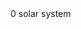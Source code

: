 <html lang="en">0
<head>
    <meta charset="UTF-8">
    <meta name="viewport" content="width=decive-width, initial-scale=1.0"
    <title>solar system</title>
    <link rel="stylesheet" href="solar_system.css">
</head>
<body>
    <div class="conteiner">
        <div class="Sol"></div>
        <div class="Terra">
            <div class="Lua"></div>
        </div>
    </div>
</body>
</html>
